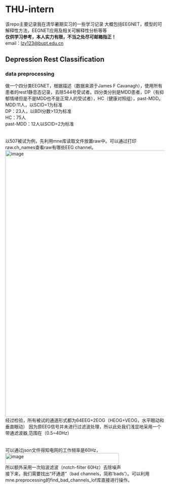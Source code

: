 # THU-intern
该repo主要记录我在清华暑期实习的一些学习记录
大概包括EEGNET，模型的可解释性方法，EEGNET应用及相关可解释性分析等等\
**仅供学习参考，本人实力有限，不当之处尽可邮箱指正！**\
email：lzy123@bupt.edu.cn

## Depression Rest Classification
### data preprocessing
做一个四分类EEGNET，根据描述（数据来源于James F Cavanagh），使用所有患者的rest1静息态记录，去除544号受试者。四分类分别是MDD患者，DP（有抑郁情绪但是不是MDD也不是正常人的受试者），HC（健康对照组），past-MDD。\
MDD:11人，以SCID=1为标准\
DP：23人，以BDI分数>13为标准\
HC：75人\
past-MDD：12人以SCID=2为标准\
\
\
以507被试为例，先利用mne库读取文件放置raw中。可以通过打印raw.ch_names查看raw有哪些EEG channel。
<img width="776" height="839" alt="image" src="https://github.com/user-attachments/assets/873e8bed-dc8f-47eb-acc4-684a45d57239" />
经过检验，所有被试的通道形式都为64EEG+2EOG（HEOG+VEOG，水平眼动和垂直眼动）
因为原EEG信号并未进行过滤波处理，所以此处我们浅显地采用一个带通滤波器,范围在（0.5~40Hz）\
\
\
可以通过json文件得知电网的工作频率是60Hz，<img width="359" height="34" alt="image" src="https://github.com/user-attachments/assets/999d1f09-ca96-4ddb-9150-08a8e3999983" />\
所以额外采用一次陷波滤波（notch-filter 60Hz）去除噪声\
接下来，我们需要找出“坏通道”（bad channels，简称‘bads’）。可以利用mne.preprocessing的find_bad_channels_lof库直接进行操作。

